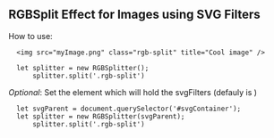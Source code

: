 ## RGBSplit Effect for Images using SVG Filters

How to use:
```
  <img src="myImage.png" class="rgb-split" title="Cool image" />
```

```
  let splitter = new RGBSplitter();
      splitter.split('.rgb-split')
```

*Optional*: Set the element which will hold the svgFilters (defauly is <body/>)

```
  let svgParent = document.querySelector('#svgContainer');
  let splitter = new RGBSplitter(svgParent);
      splitter.split('.rgb-split')
```
